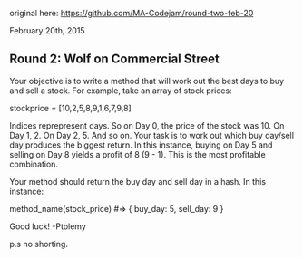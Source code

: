 original here: https://github.com/MA-Codejam/round-two-feb-20

February 20th, 2015

## Round 2: Wolf on Commercial Street

Your objective is to write a method that will work out the best days to buy and sell a stock. For example, take an array of stock prices:

stockprice = [10,2,5,8,9,1,6,7,9,8]

Indices reprepresent days. So on Day 0, the price of the stock was 10. On Day 1, 2. On Day 2, 5. And so on. Your task is to work out which buy day/sell day produces the biggest return. In this instance, buying on Day 5 and selling on Day 8 yields a profit of 8 (9 - 1). This is the most profitable combination.

Your method should return the buy day and sell day in a hash. In this instance:

method_name(stock_price) #=> { buy_day: 5, sell_day: 9 }

Good luck!
-Ptolemy

p.s no shorting.
